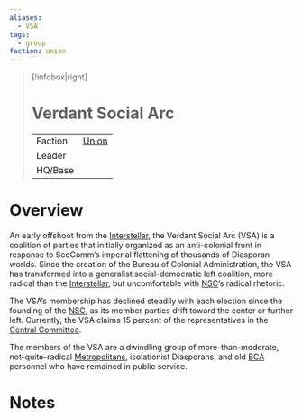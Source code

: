 ```yaml
---
aliases:
  - VSA
tags:
  - group
faction: union
---
```

> [!infobox|right] 
> # Verdant Social Arc
> | | |
> | ---- | ---- |
> | Faction | [Union](Union.md) |
> | Leader |  |
> | HQ/Base | |


# Overview
An early offshoot from the [Interstellar](Interstellar.md), the Verdant Social Arc (VSA) is a coalition of parties that initially organized as an anti-colonial front in response to SecComm’s imperial flattening of thousands of Diasporan worlds. Since the creation of the Bureau of Colonial Administration, the VSA has transformed into a generalist social-democratic left coalition, more radical than the [Interstellar](Interstellar.md), but uncomfortable with [NSC](New%20Solidarity%20Coalition.md)’s radical rhetoric.

The VSA’s membership has declined steadily with each election since the founding of the [NSC](New%20Solidarity%20Coalition.md), as its member parties drift toward the center or further left. Currently, the VSA claims 15 percent of the representatives in the [Central Committee](Union%20Central%20Committee.md).

The members of the VSA are a dwindling group of more-than-moderate, not-quite-radical [Metropolitans](Metropolitan.md), isolationist Diasporans, and old [BCA](Union%20Bureau%20of%20Colonial%20Administration.md) personnel who have remained in public service.

# Notes